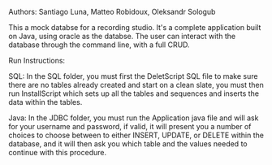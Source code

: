 Authors: Santiago Luna, Matteo Robidoux, Oleksandr Sologub

This a mock databse for a recording studio. It's a complete application built on Java, using oracle as the databse. The user can interact with the database through the command line, with a full CRUD.


Run Instructions:

SQL: In the SQL folder, you must first the DeletScript SQL file to make sure there are no tables already created and start on a clean slate,
you must then run InstallScript which sets up all the tables and sequences and inserts the data within the tables.

Java: In the JDBC folder, you must run the Application java file and will ask for your username and password, if valid, it will present you
a number of choices to choose between to either INSERT, UPDATE, or DELETE within the database, and it will then ask you which table and the values needed to continue with this procedure.
